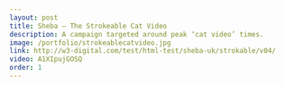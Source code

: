 ```yaml
---
layout: post
title: Sheba – The Strokeable Cat Video
description: A campaign targeted around peak ‘cat video’ times.
image: /portfolio/strokeablecatvideo.jpg
link: http://w3-digital.com/test/html-test/sheba-uk/strokable/v04/
video: A1XIpujGOSQ
order: 1
---
```


